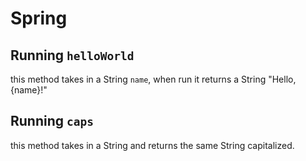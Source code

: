 # Spring

## Running `helloWorld`

this method takes in a String `name`, when run it returns a String "Hello, {name}!"

## Running `caps`

this method takes in a String and returns the same String capitalized.